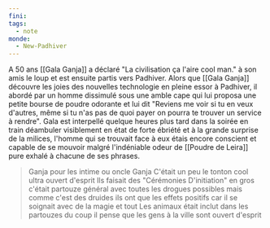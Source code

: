 ```yaml
---
fini: 
tags:
  - note
monde:
  - New-Padhiver
---
```

A 50 ans [[Gala Ganja]] a déclaré "La civilisation ça l'aire cool man." à son amis le loup et est ensuite partis vers Padhiver. Alors que [[Gala Ganja]] découvre les joies des nouvelles technologie en pleine essor à Padhiver, il abordé par un homme dissimulé sous une amble cape qui lui proposa une petite bourse de poudre odorante et lui dit "Reviens me voir si tu en veux d'autres, même si tu n'as pas de quoi payer on pourra te trouver un service à rendre". Gala est interpellé quelque heures plus tard dans la soirée en train déambuler visiblement en état de forte ébriété et à la grande surprise de la milices, l'homme qui se trouvait face à eux étais encore conscient et capable de se mouvoir malgré l'indéniable odeur de [[Poudre de Leira]] pure exhalé à chacune de ses phrases. 

> Ganja pour les intime ou oncle Ganja
> C'était un peu le tonton cool ultra ouvert d'esprit
> Ils faisait des "Cérémonies D'initiation" en gros c'était partouze général avec toutes les drogues possibles mais comme c'est des druides ils ont que les effets positifs car il se soignait avec de la magie et tout
> Les animaux était inclut dans les partouzes du coup il pense que les gens à la ville sont ouvert d'esprit

